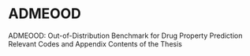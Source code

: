 # ADMEOOD
ADMEOOD: Out-of-Distribution Benchmark for Drug Property Prediction Relevant Codes and Appendix Contents of the Thesis
